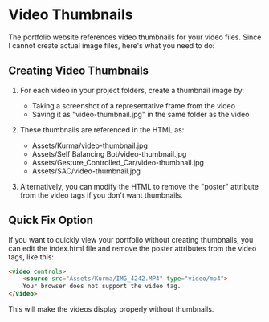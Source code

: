 # Video Thumbnails

The portfolio website references video thumbnails for your video files. Since I cannot create actual image files, here's what you need to do:

## Creating Video Thumbnails

1. For each video in your project folders, create a thumbnail image by:
   - Taking a screenshot of a representative frame from the video
   - Saving it as "video-thumbnail.jpg" in the same folder as the video

2. These thumbnails are referenced in the HTML as:
   - Assets/Kurma/video-thumbnail.jpg
   - Assets/Self Balancing Bot/video-thumbnail.jpg
   - Assets/Gesture_Controlled_Car/video-thumbnail.jpg
   - Assets/SAC/video-thumbnail.jpg

3. Alternatively, you can modify the HTML to remove the "poster" attribute from the video tags if you don't want thumbnails.

## Quick Fix Option

If you want to quickly view your portfolio without creating thumbnails, you can edit the index.html file and remove the poster attributes from the video tags, like this:

```html
<video controls>
    <source src="Assets/Kurma/IMG_4242.MP4" type="video/mp4">
    Your browser does not support the video tag.
</video>
```

This will make the videos display properly without thumbnails. 